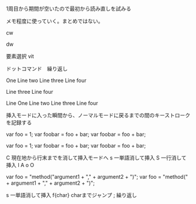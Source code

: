1周目から期間が空いたので最初から読み直しを試みる

メモ程度に使っていく。まとめではない。


cw

dw



要素選択 vit


ドットコマンド　繰り返し

 One
Line two
Line three
Line four

Line three
Line four

Line One
    Line two
        Line three
            Line four


挿入モードに入った瞬間から、ノーマルモードに戻るまでの間のキーストロークを記録する



var foo = 1;
var foobar = foo + bar;
var foobar = foo + bar;

var foo = 1;
var foobar = foo + bar;
var foobar = foo + bar;




C 現在地から行末までを消して挿入モードへ
s 一単語消して挿入
S 一行消して挿入
I
A
o
O



var foo = "method("argument1 + "," + argument2 + ")";
var foo = "method(" + argument1 + "," + argument2 + ")";


s 一単語消して挿入
f{char}  charまでジャンプ
;  繰り返し






